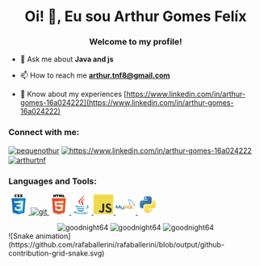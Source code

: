 <h1 align="center">Oi! 👋, Eu sou Arthur Gomes Felíx</h1>
<h3 align="center">Welcome to my profile!</h3>

- 💬 Ask me about **Java and js**

- 📫 How to reach me **arthur.tnf8@gmail.com**

- 📄 Know about my experiences [https://www.linkedin.com/in/arthur-gomes-16a024222](https://www.linkedin.com/in/arthur-gomes-16a024222)

<div style="display: inline_block" align="center">
  <h3 align="left">Connect with me:</h3>
  <p align="left">
  <a href="https://twitter.com/pequenothur" target="blank"><img align="center" src="https://raw.githubusercontent.com/rahuldkjain/github-profile-readme-generator/master/src/images/icons/Social/twitter.svg" alt="pequenothur" height="30" width="40" /></a>
<a href="https://linkedin.com/in/https://www.linkedin.com/in/arthur-gomes-16a024222" target="blank"><img align="center" src="https://raw.githubusercontent.com/rahuldkjain/github-profile-readme-generator/master/src/images/icons/Social/linked-in-alt.svg" alt="https://www.linkedin.com/in/arthur-gomes-16a024222" height="30" width="40" /></a>
<a href="https://instagram.com/arthurtnf" target="blank"><img align="center" src="https://raw.githubusercontent.com/rahuldkjain/github-profile-readme-generator/master/src/images/icons/Social/instagram.svg" alt="arthurtnf" height="30" width="40" /></a>
  </p>
 </div>


<h3 align="left">Languages and Tools:</h3>
<p align="left"> <a href="https://www.w3schools.com/css/" target="_blank" rel="noreferrer"> <img src="https://raw.githubusercontent.com/devicons/devicon/master/icons/css3/css3-original-wordmark.svg" alt="css3" width="40" height="40"/> </a> <a href="https://git-scm.com/" target="_blank" rel="noreferrer"> <img src="https://www.vectorlogo.zone/logos/git-scm/git-scm-icon.svg" alt="git" width="40" height="40"/> </a> <a href="https://www.w3.org/html/" target="_blank" rel="noreferrer"> <img src="https://raw.githubusercontent.com/devicons/devicon/master/icons/html5/html5-original-wordmark.svg" alt="html5" width="40" height="40"/> </a> <a href="https://www.java.com" target="_blank" rel="noreferrer"> <img src="https://raw.githubusercontent.com/devicons/devicon/master/icons/java/java-original.svg" alt="java" width="40" height="40"/> </a> <a href="https://developer.mozilla.org/en-US/docs/Web/JavaScript" target="_blank" rel="noreferrer"> <img src="https://raw.githubusercontent.com/devicons/devicon/master/icons/javascript/javascript-original.svg" alt="javascript" width="40" height="40"/> </a> <a href="https://www.mysql.com/" target="_blank" rel="noreferrer"> <img src="https://raw.githubusercontent.com/devicons/devicon/master/icons/mysql/mysql-original-wordmark.svg" alt="mysql" width="40" height="40"/> </a> <a href="https://www.python.org" target="_blank" rel="noreferrer"> <img src="https://raw.githubusercontent.com/devicons/devicon/master/icons/python/python-original.svg" alt="python" width="40" height="40"/> </a> </p>

<div align="center">
 <img height="167em" src="https://github-readme-stats.vercel.app/api/top-langs?username=goodnight64&show_icons=true&theme=dark&locale=en&layout=compact"  alt="goodnight64" />
 <img height="167em" src="https://github-readme-stats.vercel.app/api?username=goodnight64&show_icons=true&theme=dark&locale=en" alt="goodnight64" />
 <img height="167em" src="https://github-readme-streak-stats.herokuapp.com/?user=goodnight64&theme=dark" alt="goodnight64" />
</div>  
![Snake animation](https://github.com/rafaballerini/rafaballerini/blob/output/github-contribution-grid-snake.svg)
